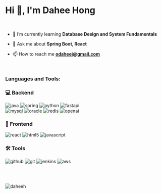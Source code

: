 <p>
<h1 align="left">Hi 👋, I'm Dahee Hong</h1>
<br>

- 🌱 I’m currently learning **Database Design and System Fundamentals**

- 💬 Ask me about **Spring Boot, React**

- 📫 How to reach me **odaheei@gmail.com**

<br>
</p>

<h3 align="left">Languages and Tools:</h3>

<h3 align="left">💻 Backend</h3>
<p align="left">
  <img src="https://img.shields.io/badge/Java-ED8B00?style=for-the-badge&logo=java&logoColor=white" alt="java" />
  <img src="https://img.shields.io/badge/Spring-6DB33F?style=for-the-badge&logo=spring&logoColor=white" alt="spring" />
  <img src="https://img.shields.io/badge/Python-3776AB?style=for-the-badge&logo=python&logoColor=white" alt="python" />
  <img src="https://img.shields.io/badge/FastAPI-009688?style=for-the-badge&logo=fastapi&logoColor=white" alt="fastapi" />
  <br>
  <img src="https://img.shields.io/badge/MySQL-4479A1?style=for-the-badge&logo=mysql&logoColor=white" alt="mysql" />
  <img src="https://img.shields.io/badge/Oracle-F80000?style=for-the-badge&logo=oracle&logoColor=white" alt="oracle" />
  <img src="https://img.shields.io/badge/Redis-D93B3B?style=for-the-badge&logo=redis&logoColor=white" alt="redis" />
  <img src="https://img.shields.io/badge/OpenAI-212121?style=for-the-badge&logo=openai&logoColor=white" alt="openai" />


</p>

<h3 align="left">🎨 Frontend</h3>
<p align="left">
  <img src="https://img.shields.io/badge/React-61DAFB?style=for-the-badge&logo=react&logoColor=black" alt="react" />
  <img src="https://img.shields.io/badge/HTML5-E34F26?style=for-the-badge&logo=html5&logoColor=white" alt="html5" />
  <img src="https://img.shields.io/badge/JavaScript-F7DF1E?style=for-the-badge&logo=javascript&logoColor=black" alt="javascript" />
</p>

<h3 align="left">🛠 Tools</h3>
<p align="left">
  <img src="https://img.shields.io/badge/GitHub-181717?style=for-the-badge&logo=github&logoColor=white" alt="github" />
  <img src="https://img.shields.io/badge/Git-F05032?style=for-the-badge&logo=git&logoColor=white" alt="git" />
  <img src="https://img.shields.io/badge/Jenkins-D24939?style=for-the-badge&logo=jenkins&logoColor=white" alt="jenkins" />
  <img src="https://img.shields.io/badge/AWS-232F3E?style=for-the-badge&logo=amazonaws&logoColor=white" alt="aws" />
</p>

<br>
<br>
<p><img align="left" src="https://github-readme-stats.vercel.app/api/top-langs?username=daheeh&show_icons=true&locale=en&layout=compact" alt="daheeh" /></p>

